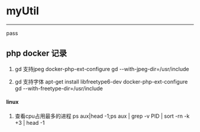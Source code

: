 # myUtil
----
pass


php docker 记录
-------
1. gd 支持jpeg
docker-php-ext-configure gd --with-jpeg-dir=/usr/include

2. gd 支持字体
apt-get install libfreetype6-dev
docker-php-ext-configure gd --with-freetype-dir=/usr/include


#### linux

1. 查看cpu占用最多的进程
 ps aux|head -1;ps aux | grep -v PID | sort -rn -k +3 | head -1
